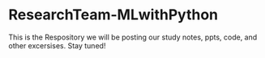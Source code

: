 # ResearchTeam-MLwithPython

This is the Respository we will be posting our study notes, ppts, code, and other excersises. Stay tuned!
